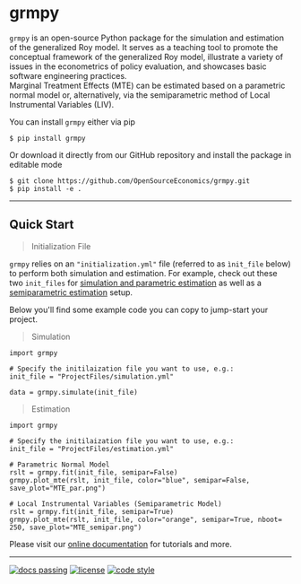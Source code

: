 # grmpy

``grmpy``  is an open-source Python package for the simulation and estimation of the generalized Roy model. It serves as a teaching tool to promote the conceptual framework of the generalized Roy model, illustrate a variety of issues in the econometrics of policy evaluation, and showcases basic software engineering practices. <br>
Marginal Treatment Effects (MTE) can be estimated based on a parametric normal model or,
alternatively, via the semiparametric method of Local Instrumental Variables (LIV).

You can install ```grmpy``` either via pip

```
$ pip install grmpy
```
Or download it directly from our GitHub repository and install the package in editable mode

```
$ git clone https://github.com/OpenSourceEconomics/grmpy.git
$ pip install -e .
```

---
## Quick Start
> Initialization File

```grmpy``` relies on an ```"initialization.yml"``` file (referred to as ``ìnit_file`` below)
to perform both simulation and estimation.
For example, check out these two ``init_files`` for
[simulation and parametric estimation](https://github.com/OpenSourceEconomics/grmpy/blob/master/promotion/grmpy_tutorial_notebook/files/tutorial.grmpy.yml) as well as 
a [semiparametric estimation](https://github.com/OpenSourceEconomics/grmpy/blob/master/promotion/grmpy_tutorial_notebook/files/tutorial_semipar.yml) setup.

Below you'll find some example code you can copy to jump-start your project.  

> Simulation
```
import grmpy

# Specify the initilaization file you want to use, e.g.:
init_file = "ProjectFiles/simulation.yml"

data = grmpy.simulate(init_file)
```
> Estimation

```
import grmpy

# Specify the initilaization file you want to use, e.g.:
init_file = "ProjectFiles/estimation.yml"

# Parametric Normal Model
rslt = grmpy.fit(init_file, semipar=False)
grmpy.plot_mte(rslt, init_file, color="blue", semipar=False, save_plot="MTE_par.png")

# Local Instrumental Variables (Semiparametric Model)
rslt = grmpy.fit(init_file, semipar=True)
grmpy.plot_mte(rslt, init_file, color="orange", semipar=True, nboot= 250, save_plot="MTE_semipar.png")
```

Please visit our [online documentation](http://grmpy.readthedocs.io/) for tutorials and more.

-----
[![docs passing](https://travis-ci.org/OpenSourceEconomics/grmpy.svg?branch=master)]()
[![license](https://img.shields.io/github/license/mashape/apistatus.svg?maxAge=2592000)]()
[![code style](https://img.shields.io/badge/code%20style-black-000000.svg)](https://github.com/python/black)
